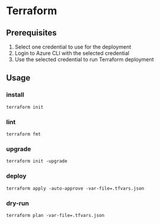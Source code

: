 # Terraform

## Prerequisites

1. Select one credential to use for the deployment
2. Login to Azure CLI with the selected credential
3. Use the selected credential to run Terraform deployment

## Usage

### install

```pwsh
terraform init
```

### lint

```pwsh
terraform fmt
```

### upgrade

```pwsh
terraform init -upgrade
```

### deploy

```pwsh
terraform apply -auto-approve -var-file=.tfvars.json
```

### dry-run

```pwsh
terraform plan -var-file=.tfvars.json
```
